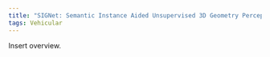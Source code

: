 ```yaml
---
title: "SIGNet: Semantic Instance Aided Unsupervised 3D Geometry Perception"
tags: Vehicular
---
```


Insert overview.